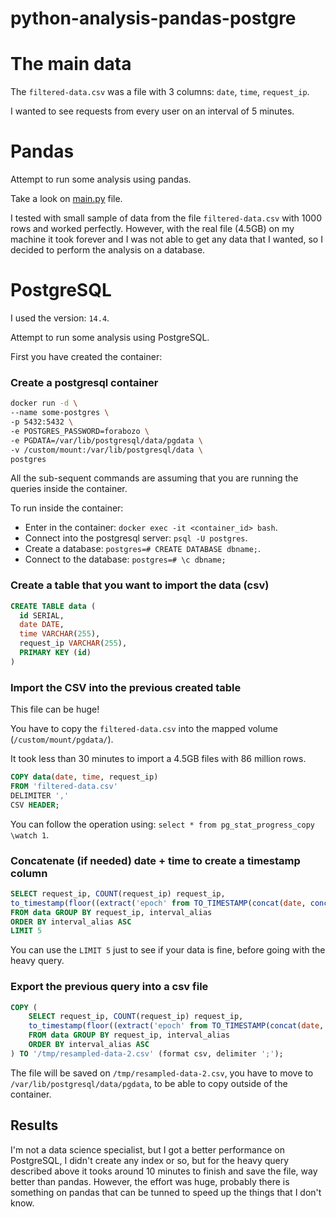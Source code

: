 # python-analysis-pandas-postgre

# The main data
The `filtered-data.csv` was a file with 3 columns:
`date`, `time`, `request_ip`.

I wanted to see requests from every user on an interval of 5 minutes.

# Pandas

Attempt to run some analysis using pandas. 

Take a look on [main.py](./main.py) file.

I tested with small sample of data from the file `filtered-data.csv` with 1000 rows and worked perfectly. However, with the real file (4.5GB) on my machine it took forever and I was not able to get any data that I wanted, so I decided to perform the analysis on a database.

# PostgreSQL

I used the version: `14.4`.

Attempt to run some analysis using PostgreSQL.

First you have created the container:

### Create a postgresql container

```bash
docker run -d \
--name some-postgres \
-p 5432:5432 \
-e POSTGRES_PASSWORD=forabozo \
-e PGDATA=/var/lib/postgresql/data/pgdata \
-v /custom/mount:/var/lib/postgresql/data \
postgres
```

All the sub-sequent commands are assuming that you are running the queries inside the container. 

To run inside the container: 

- Enter in the container: `docker exec -it <container_id> bash`.
- Connect into the postgresql server: `psql -U postgres`.
- Create a database: `postgres=# CREATE DATABASE dbname;`.
- Connect to the database: `postgres=# \c dbname;`

### Create a table that you want to import the data (csv)

```sql
CREATE TABLE data (
  id SERIAL,
  date DATE,
  time VARCHAR(255),
  request_ip VARCHAR(255),
  PRIMARY KEY (id)
)
```

### Import the CSV into the previous created table
This file can be huge!

You have to copy the `filtered-data.csv` into the mapped volume (`/custom/mount/pgdata/`).

It took less than 30 minutes to import a 4.5GB files with 86 million rows.

```sql
COPY data(date, time, request_ip)
FROM 'filtered-data.csv'
DELIMITER ','
CSV HEADER;
```
You can follow the operation using: `select * from pg_stat_progress_copy \watch 1`.

### Concatenate (if needed) date + time to create a timestamp column

```sql
SELECT request_ip, COUNT(request_ip) request_ip, 
to_timestamp(floor((extract('epoch' from TO_TIMESTAMP(concat(date, concat(' ', time)), 'YYYY/MM/DD/HH24:MI:ss')) / 300 )) * 300) AT TIME ZONE 'UTC' as interval_alias
FROM data GROUP BY request_ip, interval_alias
ORDER BY interval_alias ASC
LIMIT 5
```
You can use the `LIMIT 5` just to see if your data is fine, before going with the heavy query.


### Export the previous query into a csv file

```sql
COPY (
    SELECT request_ip, COUNT(request_ip) request_ip, 
    to_timestamp(floor((extract('epoch' from TO_TIMESTAMP(concat(date, concat(' ', time)), 'YYYY/MM/DD/HH24:MI:ss')) / 300 )) * 300) AT TIME ZONE 'UTC' as interval_alias
    FROM data GROUP BY request_ip, interval_alias
    ORDER BY interval_alias ASC
) TO '/tmp/resampled-data-2.csv' (format csv, delimiter ';');
```

The file will be saved on `/tmp/resampled-data-2.csv`, you have to move to `/var/lib/postgresql/data/pgdata`, to be able to copy outside of the container.

## Results

I'm not a data science specialist, but I got a better performance on PostgreSQL, I didn't create any index or so, but for the heavy query described above it tooks around 10 minutes to finish and save the file, way better than pandas. However, the effort was huge, probably there is something on pandas that can be tunned to speed up the things that I don't know.
